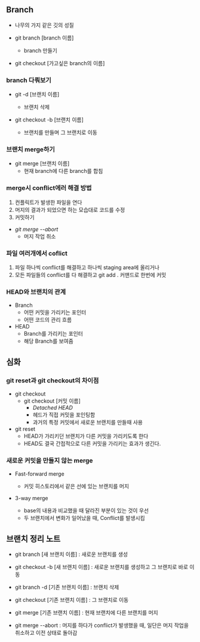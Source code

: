 ## Branch
- 나무의 가지 같은 깃의 성질

- git branch [branch 이름]
	- branch 만들기

- git checkout [가고싶은 branch의 이름]

### branch 다뤄보기
- git -d [브랜치 이름]
	- 브랜치 삭제

- git checkout -b [브랜치 이름]
	- 브랜치를 만들며 그 브랜치로 이동

### 브랜치 merge하기
- git merge [브랜치 이름]
	- 현재 branch에 다른 branch를 합침

### merge시 conflict에러 해결 방법
1. 컨플릭트가 발생한 파일을 연다
2. 머지의 결과가 되었으면 하는 모습대로 코드를 수정
3. 커밋하기
- *git merge --abort*
	- 머지 작업 취소
### 파일 여러개에서 coflict
1. 파일 하나씩 conflict를 해결하고 하나씩 staging area에 올리거나
2. 모든 파일들의 conflict를 다 해결하고 git add . 커맨드로 한번에 커밋

### HEAD와 브랜치의 관계
- Branch
	- 어떤 커밋을 가리키는 포인터
	- 어떤 코드의 관리 흐름
- HEAD
	- Branch를 가리키는 포인터
	- 해당 Branch를 보여줌


## 심화

### git reset과 git checkout의 차이점

- git checkout
	- git checkout [커밋 이름]
		- *Detached HEAD*
		- 헤드가 직접 커밋을 포인팅함 
		- 과거의 특정 커밋에서 새로운 브랜치를 만들때 사용
- git reset
	- HEAD가 가리키던 브랜치가 다른 커밋을 가리키도록 한다
	- HEAD도 결국 간접적으로 다른 커밋을 가리키는 효과가 생긴다.

### 새로운 커밋을 만들지 않는 merge
- Fast-forward merge
	- 커밋 히스토리에서 같은 선에 있는 브랜치를 머지

- 3-way merge
	- base의 내용과 비교했을 때 달라진 부분이 있는 것이 우선
	- 두 브랜치에서 변화가 일어났을 때, Conflict를 발생시킴


## 브랜치 정리 노트

- git branch [새 브랜치 이름] : 새로운 브랜치를 생성

- git checkout -b [새 브랜치 이름] : 새로운 브랜치를 생성하고 그 브랜치로 바로 이동

- git branch -d [기존 브랜치 이름] : 브랜치 삭제

- git checkout [기존 브랜치 이름] : 그 브랜치로 이동

- git merge [기존 브랜치 이름] : 현재 브랜치에 다른 브랜치를 머지

- git merge --abort : 머지를 하다가 conflict가 발생했을 때, 일단은 머지 작업을 취소하고 이전 상태로 돌아감
